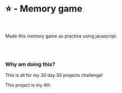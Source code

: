 <h1>⭐ - Memory game</h1>
<br>
<p>Made this memory game as practice using javascript.</p>
<br>
<br>
<h3><b>Why am doing this?</b></h3><p>This is all for my 30 day 30 projects challenge!</p>
<p>This project is my 4th</p>
